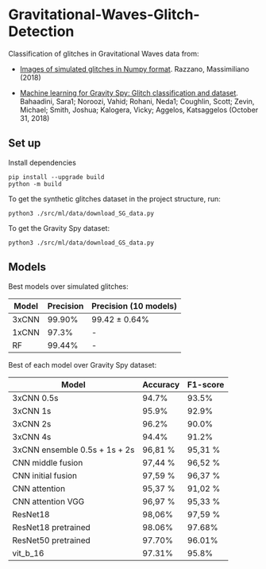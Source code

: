 # Gravitational-Waves-Glitch-Detection
Classification of glitches in Gravitational Waves data from:

-  [Images of simulated glitches in Numpy format](https://doi.org/10.6084/m9.figshare.7166210.v1). Razzano, Massimiliano (2018)

- [Machine learning for Gravity Spy: Glitch classification and dataset](https://doi.org/10.5281/zenodo.1476156). Bahaadini, Sara1; Noroozi, Vahid; Rohani, Neda1; Coughlin, Scott; Zevin, Michael; Smith, Joshua; Kalogera, Vicky; Aggelos, Katsaggelos (October 31, 2018)

## Set up
Install dependencies
```
pip install --upgrade build
python -m build
```

To get the synthetic glitches dataset in the project structure, run:
```
python3 ./src/ml/data/download_SG_data.py
```
To get the Gravity Spy dataset:
```
python3 ./src/ml/data/download_GS_data.py
```

## Models

Best models over simulated glitches:

| Model  | Precision | Precision (10 models)       |
|--------|-----------|-----------------------------|
| 3xCNN  | 99.90%    | 99.42 ± 0.64%               |
| 1xCNN  | 97.3%     | -                           |
| RF     | 99.44%    | -                           |


Best of each model over Gravity Spy dataset:

| Model | Accuracy | F1-score |
|-----------|-----------|----------|
| 3xCNN 0.5s      | 94.7%     | 93.5%    |
| 3xCNN 1s        | 95.9%     | 92.9%    |
| 3xCNN 2s        | 96.2%     | 90.0%    |
| 3xCNN 4s        | 94.4%     | 91.2%    |
| 3xCNN ensemble 0.5s + 1s + 2s |96,81 %|95,31 %|
| CNN middle fusion | 97,44 % | 96,52 % |
| CNN initial fusion | 97,59 % | 96,37 % |
| CNN attention | 95,37 % | 91,02 % |
| CNN attention VGG | 96,97 % | 95,33 % |
| ResNet18  | 98,06% | 97,59 % |
| ResNet18 pretrained | 98.06% | 97.68% |
| ResNet50 pretrained | 97.70% | 96.01% |
| vit_b_16 |97.31% | 95.8%|
